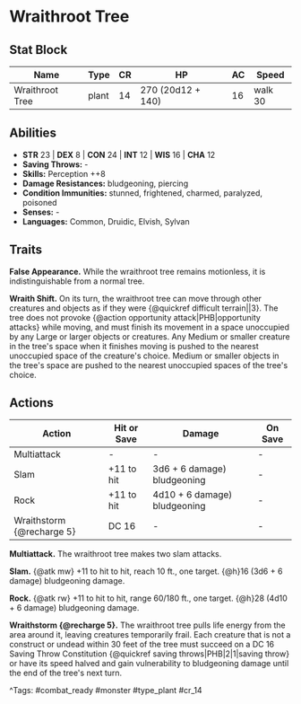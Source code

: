 # Wraithroot Tree

## Stat Block

| Name | Type | CR | HP | AC | Speed |
|------|------|----|----|----|-------|
| Wraithroot Tree | plant | 14 | 270 (20d12 + 140) | 16 | walk 30 |

## Abilities

- **STR** 23 | **DEX** 8 | **CON** 24 | **INT** 12 | **WIS** 16 | **CHA** 12
- **Saving Throws:** -  
- **Skills:** Perception ++8  
- **Damage Resistances:** bludgeoning, piercing  
- **Condition Immunities:** stunned, frightened, charmed, paralyzed, poisoned  
- **Senses:** -  
- **Languages:** Common, Druidic, Elvish, Sylvan

## Traits

**False Appearance.** While the wraithroot tree remains motionless, it is indistinguishable from a normal tree.

**Wraith Shift.** On its turn, the wraithroot tree can move through other creatures and objects as if they were {@quickref difficult terrain||3}. The tree does not provoke {@action opportunity attack|PHB|opportunity attacks} while moving, and must finish its movement in a space unoccupied by any Large or larger objects or creatures. Any Medium or smaller creature in the tree's space when it finishes moving is pushed to the nearest unoccupied space of the creature's choice. Medium or smaller objects in the tree's space are pushed to the nearest unoccupied spaces of the tree's choice.


## Actions

| Action | Hit or Save | Damage | On Save |
|--------|--------------|--------|----------|
| Multiattack | - | - | - |
| Slam | +11 to hit | 3d6 + 6 damage) bludgeoning | - |
| Rock | +11 to hit | 4d10 + 6 damage) bludgeoning | - |
| Wraithstorm {@recharge 5} | DC 16 | - | - |

**Multiattack.** The wraithroot tree makes two slam attacks.

**Slam.** {@atk mw} +11 to hit to hit, reach 10 ft., one target. {@h}16 (3d6 + 6 damage) bludgeoning damage.

**Rock.** {@atk rw} +11 to hit to hit, range 60/180 ft., one target. {@h}28 (4d10 + 6 damage) bludgeoning damage.

**Wraithstorm {@recharge 5}.** The wraithroot tree pulls life energy from the area around it, leaving creatures temporarily frail. Each creature that is not a construct or undead within 30 feet of the tree must succeed on a DC 16 Saving Throw Constitution {@quickref saving throws|PHB|2|1|saving throw} or have its speed halved and gain vulnerability to bludgeoning damage until the end of the tree's next turn.


^Tags: #combat_ready #monster #type_plant #cr_14